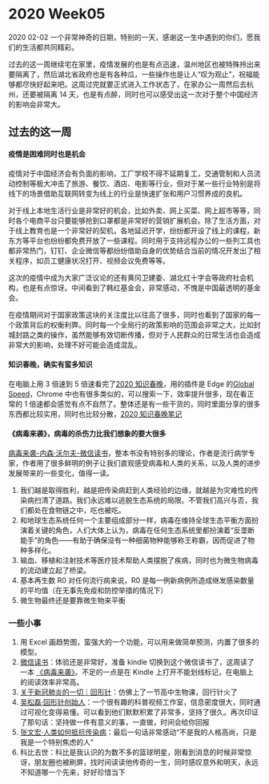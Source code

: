 # 2020 Week05

2020 02-02 一个非常神奇的日期，特别的一天，感谢这一生中遇到的你们，愿我们的生活都共同精彩。

过去的这一周继续宅在家里，疫情发展的也是有点迅速，温州地区也被特殊拎出来要隔离了，然后湖北省政府也是有各种瓜，一些操作也是让人“叹为观止”，祝福能够都尽快好起来吧。这周过完就要正式进入工作状态了，在家办公一周然后去杭州，还要被隔离 14 天，也是有点醉，同时也可以感受出这一次对于整个中国经济的影响会非常大。

## 过去的这一周

#### 疫情是困难同时也是机会

疫情对于中国经济会有负面的影响，工厂学校不得不延期复工，交通管制和人员流动控制等极大冲击了旅游、餐饮、酒店、电影等行业，但对于某一些行业特别是将线下的场景借助互联网转变为线上的行业是快速扩张和用户习惯养成的良机。

对于线上本地生活行业是非常好的机会，比如外卖、网上买菜、网上超市等等，同时各个电商平台只要能够抢到口罩都是非常好的营销扩展机会。除了生活方面，对于线上教育也是一个非常好的契机，各地延迟开学，纷纷都开设了线上的课程，新东方等平台也纷纷都免费开放了一些课程。同时用于支持远程办公的一些列工具也都非常热门，钉钉、企业微信等都纷纷借助自身的优势结合当前的情况开发出了相关程序，如员工健康状况打开、视频会议免费等等。

这次的疫情中成为大家广泛议论的还有黄冈卫建委、湖北红十字会等政府社会机构，也是有点惊讶。中间看到了韩红基金会，非常感动，不愧是中国最透明的基金会。

在疫情期间对于国家政策这块的关注度比以往高了很多，同时也看到了国家的每一个政策背后的权衡利弊。同时每一个全局行的政策影响的范围会非常之大，比如封城封路之类的操作，虽然能够有效切断传播，但对于人民群众的日常生活也会造成非常大的影响，处理不好可能会造成混乱。

#### 知识春晚，确实有蛮多知识

在电脑上用 3 倍速到 5 倍速看完了[2020 知识春晚](http://www.iqiyi.com/a_19rrhwztxh.html)，用的插件是 Edge 的[Global Speed](https://microsoftedge.microsoft.com/addons/detail/mjhlabbcmjflkpjknnicihkfnmbdfced)，Chrome 中也有很多类似的，可以搜索一下，效率提升很多，现在看正常的 1 倍速都会感觉有点不自然了。整体还是有一些干货的，同时里面分享的很多东西都比较实用，同时也比较分散，[2020 知识春晚笔记](https://github.com/luxp/weekly/issues/1)

#### 《病毒来袭》，病毒的杀伤力比我们想象的要大很多

[病毒来袭-内森·沃尔夫-微信读书](https://weread.qq.com/web/reader/278327905ae28f2787b9c29)，整本书没有特别多的理论，作者是流行病学专家，作者用了很多鲜明的例子让我们直观感受病毒和人类的关系，以及人类的进步发展带来的一些变化，值得一读。

1. 我们越是取得胜利，越是把传染病赶到人类经验的边缘，就越是为灾难性的传染病扫清了道路。我们永远难以逃脱生态系统的局限。不管我们高兴与否，我们都处在食物链之中，吃也被吃。
2. 和地球生态系统任何一个主要组成部分一样，病毒在维持全球生态平衡方面扮演着关键的角色，人们大体上认为，病毒在任何生态系统里都扮演着“反垄断能手”的角色——有助于确保没有一种细菌物种能够称王称霸，因而促进了物种多样化。
3. 输血、移植和注射技术等医疗技术帮助人类摆脱了疾病，同时也为微生物病毒的流动建立起了桥梁。
4. 基本再生数 R0 对任何流行病来说，R0 是每一例新病例所造成继发感染数量的平均值（在无事先免疫和防控举措的情况下）
5. 微生物最终还是要靠微生物来平衡

### 一些小事

1. 用 Excel 画趋势图，蛮强大的一个功能，可以用来做简单预测，内置了很多的模型。
2. [微信读书](https://weread.qq.com/)：体验还是非常好，准备 kindle 切换到这个微信读书了，这周读了 一本 [《病毒来袭》](https://weread.qq.com/web/reader/278327905ae28f2787b9c29)。不足的一点是在 Kindle 上打开不能划线标记，在电脑上的阅读效率非常高。
3. [关于新冠肺炎的一切｜回形针](https://mp.weixin.qq.com/s?t=pages/video_detail_new&scene=2&vid=wxv_1191066624531628032&__biz=MzA3NDM1MjUwNg==&mid=2247486489&idx=1&sn=1f92334aa7993266565533ca809bbc77&vidsn=&from=timeline&isappinstalled=0&sharer_openid=oeuU-tw4m2OUI2Sw2f3zHLKCeztU&sharer_sharetime=1580619760&srcid=0202V4W9m1I7znAo2a5QA5Dn)：仿佛上了一节高中生物课，回行针火了
4. [吴松磊·回形针创始人](https://www.bilibili.com/video/av65047864)：一个很有趣的科普视频工作室，信息密度很大，同时通过可视化变得易懂。可以看到他们默默积累了非常多，坚持了很久。再次印证了那句话：坚持做一件有意义的事，一直做，时间会给你回报
5. [张文宏·人类如何抵抗传染病](https://weibo.com/tv/v/Is3XlBS2D)：最后一句话非常感动“不是我的人格高尚，只是我是一个特别焦虑的人”
6. 科比去世：科比是我认识的为数不多的篮球明星，刚看到消息的时候非常惊讶，朋友圈也被刷屏，找时间读读他传奇的一生，同时感叹意外和明天，永远不知道哪一个先来，好好珍惜当下
